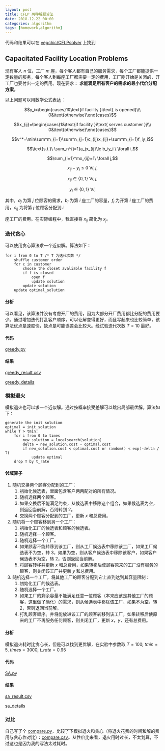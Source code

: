 ```yaml
---
layout: post
title: CFLP 两种解题算法
date: 2018-12-22 00:00
categories: algorithm
tags: [homework,algorithm]
---
```


代码和结果可以在 [vegchic/CFLPsolver](https://github.com/vegchic/CFLPsolver) 上找到

## Capacitated Facility Location Problems

现有客人 $n$ 位，工厂 $m$ 座，每个客人都有自己的服务需求，每个工厂都能提供一定数量的服务，每个客人到每座工厂都需要一定的费用，工厂刚开始是关闭的，开工厂也要付出一定的费用。现在要求： **求能满足所有客户的需求的最小代价分配方案**。

<!--more-->

以上问题可以用数学公式表达：

$$y_i=\begin{cases}1&\text{if facility }i\text{ is opened}\\\ 0&\text{otherwise}\end{cases}$$

$$x_{ij}=\begin{cases}1&\text{if facility }i\text{ serves customer }j\\\ 0&\text{otherwise}\end{cases}$$

$$v^*=\min\sum^m_{i=1}\sum^n_{j=1}c_{ij}x_{ij}+\sum^m_{i=1}f_iy_i$$

$$\text{s.t.}\ \sum_n^{j=1}a_jx_{ij}\le b_iy_i \ \forall i,$$

$$\sum_{i=1}^mx_{ij}=1\ \forall j,$$

$$x_{ij}-y_i\le0\ \forall i,j,$$

$$x_{ij}\in\{0,1\}\ \forall i, j,$$

$$y_i\in\{0,1\}\ \forall i,$$

其中，$a_j$ 为第 $j$ 位顾客的需求，$b_i$ 为第 $i$ 座工厂的容量，$f_i$ 为开第 $i$ 座工厂的费用，$c_{ij}$ 为将第 $j$ 位顾客分配到 $i$

 座工厂的费用。在实际编程中，我直接将 $x_{ij}$ 简化为 ${x_j}$。



### 迭代贪心

可以使用贪心算法求一个近似解。算法如下：

```pseudocode
for i from 0 to T /* T 为迭代次数 */
	shuffle customer order
	for c in customer
		choose the closet avaliable facility f
		if f is closed
			open f
			update solution
		update solution
	update optimal_solution
```



#### 分析

可以看见，该算法并没有考虑开厂的费用，因为大部分开厂费用都比分配的费用要少。通过增加迭代打乱客户顺序，可以让解变得更好，而且写起来也比较简单，该算法优点是速度快，缺点是可能误差会比较大。经试验迭代次数 $T=10$ 最好。



#### 代码

[greedy.py](https://github.com/vegchic/CFLPsolver/blob/master/greedy.py)



#### 结果

[greedy_result.csv](https://github.com/vegchic/CFLPsolver/blob/master/result/greedy_result.csv)

[greedy_details](https://github.com/vegchic/CFLPsolver/tree/master/result/greedy)



### 模拟退火

模拟退火也可以求一个近似解。通过按概率接受差解可以跳出局部最优解。算法如下：

```pseudocode
generate the init solution
optimal = init_solution
while T > tmin:
	for i from 0 to times
		new_solution = localsearch(solution)
		delta = new_solution.cost - optimal.cost
		if new_solution.cost < optimal.cost or random() < exp(-delta / T)
			update optimal
	drop T by t_rate
```



#### 邻域算子

1. 随机交换两个顾客分配到的工厂：
   1. 初始化候选表，里面包含客户两两配对的所有情况。
   2. 随机选择两个顾客。
   3. 如果交换后不能满足约束，从候选表中移除这个组合，如果候选表为空，则返回当前解，否则转到 2。
   4. 交换两个顾客分配到的工厂，更新 $x$ 和总费用。
2. 随机将一个顾客移到另一个工厂：
   1. 初始化工厂的候选表和顾客的候选表。
   2. 随机选择一个顾客。
   3. 随机选择一个工厂。
   4. 如果顾客不能转移到该工厂，则从工厂候选表中移除该工厂，如果工厂候选表不为空，转 3，如果为空，则从客户候选表中移除该客户，如果客户候选表不为空，转 2，否则返回当前解。
   5. 将顾客转移并更新 $x$ 和总费用，如果转移后使顾客原来的工厂没有服务的顾客，则关闭该工厂并更新 $y$ 和总费用。
3. 随机选择一个工厂，将其他工厂的顾客分配到它上直到达到其容量限制：
   1. 初始化工厂的候选表。
   2. 随机选择一个工厂。
   3. 如果工厂的剩余容量不能满足任意一位顾客（本来应该是其他工厂的顾客，这里做了简化）的需求，则从候选表中移除该工厂，如果不为空，转 2，否则返回当前解。
   4. 打乱顾客顺序。并将能放进该工厂的顾客转移到该工厂，如果转移后使原来的工厂不再服务任何顾客，则关闭工厂，更新 $x$，$y$，还有总费用。



#### 分析

模拟退火耗时比贪心长，但是可以找到更优解，在实验中参数取 $T=100,\ tmin=5,\ times=3000,\ t\_rate=0.95$



#### 代码

[SA.py](https://github.com/vegchic/CFLPsolver/blob/master/SA.py)



#### 结果

[sa_result.csv](https://github.com/vegchic/CFLPsolver/blob/master/result/sa_result.csv)

[sa_details](https://github.com/vegchic/CFLPsolver/tree/master/result/sa)



### 对比

自己写了个 [compare.py](https://github.com/vegchic/CFLPsolver/blob/master/compare.py)，比较了下模拟退火和贪心（将退火花费的时间和解的费用与贪心作对比）：[compare.csv](https://github.com/vegchic/CFLPsolver/blob/master/result/compare.csv)。从性价比来看，退火用时过长，不太划算，不过这也是因为我的写法太过耗时。

